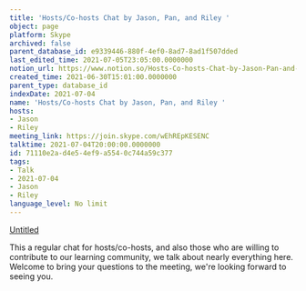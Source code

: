 ```yaml
---
title: 'Hosts/Co-hosts Chat by Jason, Pan, and Riley '
object: page
platform: Skype
archived: false
parent_database_id: e9339446-880f-4ef0-8ad7-8ad1f507dded
last_edited_time: 2021-07-05T23:05:00.0000000
notion_url: https://www.notion.so/Hosts-Co-hosts-Chat-by-Jason-Pan-and-Riley-71110e2ad4e54ef9a5540c744a59c377
created_time: 2021-06-30T15:01:00.0000000
parent_type: database_id
indexDate: 2021-07-04
name: 'Hosts/Co-hosts Chat by Jason, Pan, and Riley '
hosts:
- Jason
- Riley
meeting_link: https://join.skype.com/wEhREpKESENC
talktime: 2021-07-04T20:00:00.0000000
id: 71110e2a-d4e5-4ef9-a554-0c744a59c377
tags:
- Talk
- 2021-07-04
- Jason
- Riley
language_level: No limit
---
```




[Untitled](https://www.notion.so/d637a27eb33f44cbb92a56c3359cc567)   

This a regular chat for hosts/co-hosts, and also those who are willing to contribute to our learning community, we talk about nearly everything here. Welcome to bring your questions to the meeting, we're looking forward to seeing you.


